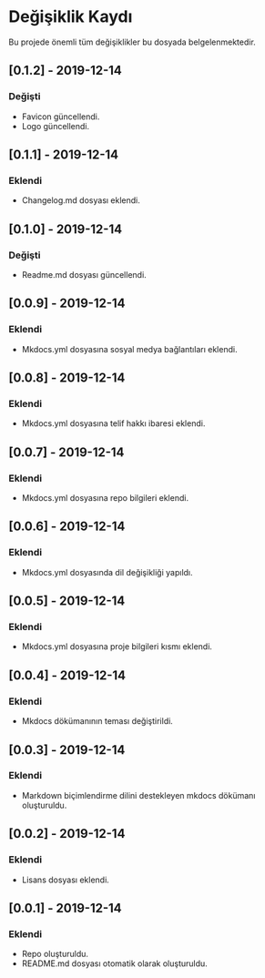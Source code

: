 # Değişiklik Kaydı

Bu projede önemli tüm değişiklikler bu dosyada belgelenmektedir.

## [0.1.2] - 2019-12-14

### Değişti

- Favicon güncellendi.
- Logo güncellendi.

## [0.1.1] - 2019-12-14

### Eklendi

- Changelog.md dosyası eklendi.

## [0.1.0] - 2019-12-14

### Değişti

- Readme.md dosyası güncellendi.

## [0.0.9] - 2019-12-14

### Eklendi

- Mkdocs.yml dosyasına sosyal medya bağlantıları eklendi.

## [0.0.8] - 2019-12-14

### Eklendi

- Mkdocs.yml dosyasına telif hakkı ibaresi eklendi.

## [0.0.7] - 2019-12-14

### Eklendi

- Mkdocs.yml dosyasına repo bilgileri eklendi.

## [0.0.6] - 2019-12-14

### Eklendi

- Mkdocs.yml dosyasında dil değişikliği yapıldı.

## [0.0.5] - 2019-12-14

### Eklendi

- Mkdocs.yml dosyasına proje bilgileri kısmı eklendi.

## [0.0.4] - 2019-12-14

### Eklendi

- Mkdocs dökümanının teması değiştirildi.

## [0.0.3] - 2019-12-14

### Eklendi

- Markdown biçimlendirme dilini destekleyen mkdocs dökümanı oluşturuldu.

## [0.0.2] - 2019-12-14

### Eklendi

- Lisans dosyası eklendi.

## [0.0.1] - 2019-12-14

### Eklendi

- Repo oluşturuldu.
- README.md dosyası otomatik olarak oluşturuldu.